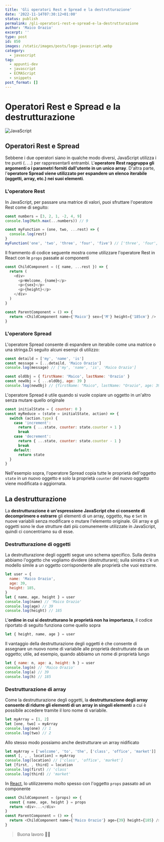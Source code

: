 ```yaml
---
title: 'Gli operatori Rest e Spread e la destrutturazione'
date: '2022-11-14T07:30:12+01:00'
status: publish
permalink: /gli-operatori-rest-e-spread-e-la-destrutturazione
author: 'Maico Orazio'
excerpt: ''
type: post
id: 850
images: /static/images/posts/logo-javascript.webp
category:
  - javascript
tag:
  - appunti-dev
  - javascript
  - ECMAScript
  - snippets
post_format: []
---
```


# Operatori Rest e Spread e la destrutturazione

![JavaScript](/static/images/posts/logo-javascript.webp)

## Operatori Rest e Spread

Sebbene i due operatori siano in qualche modo diversi, JavaScript utilizza
i tre punti (`...`) per rappresentarli entrambi. L'**operatore Rest raggruppa
gli argomenti o i parametri forniti dall'utente in un unico array**. D'altra
parte, l'**operatore Spread viene utilizzato per espandere un elenco iterabile
(oggetti, array, etc.) nei suoi elementi**.

### L'operatore Rest

In JavaScript, per passare una matrice di valori, puoi sfruttare l'operatore Rest
come di seguito:

```javascript
const numbers = [3, 2, 1, -2, 4, 9]
console.log(Math.max(...numbers)) // 9

const myFunction = (one, two, ...rest) => {
  console.log(rest)
}
myFunction('one', 'two', 'three', 'four', 'five') // ['three', 'four', 'five']
```

Il frammento di codice seguente mostra come utilizzare l'operatore Rest in
React con le `props` passate ai componenti

```javascript
const ChildComponent = ({ name, ...rest }) => {
  return (
    <div>
      <p>Welcome, {name}</p>
      <p>{sex}</p>
      <p>{height}</p>
    </div>
  )
}

const ParentComponent = () => {
  return <ChildComponent name={'Maico'} sex={'M'} height={'185cm'} />
}
```

### L'operatore Spread

L'operatore Spread consente di espandere un iterabile come una matrice o
una stringa.Di seguito alcuni esempi di utilizzo:

```javascript
const detaild = ['my', 'name', 'is']
const message = [...detaild, 'Maico Orazio']
console.log(message) // ['my', 'name', 'is', 'Maico Orazio']

const oldObj = { firstName: 'Maico', lastName: 'Orazio' }
const newObj = { ...oldObj, age: 39 }
console.log(newObj) // {firstName: "Maico", lastName: "Orazio", age: 39}
```

L'operatore Spread è utile quando si vuole copiare un oggetto in un'altro
senza mutare quello originale

```javascript
const initialState = { counter: 0 }
const myReduce = (state = initialState, action) => {
  switch (action.type) {
    case 'increment':
      return { ...state, counter: state.counter + 1 }
      break
    case 'decrement':
      return { ...state, counter: state.counter - 1 }
      break
    default:
      return state
  }
}
```

Nell'esempio sopra, l'operatore Spread copia tutte le proprietà dell'oggetto `state` in un
nuovo oggetto e solo la proprietà `counter` del nuovo oggetto viene
modificata o aggiornata.

## La destrutturazione

La **destrutturazione è un'espressione JavaScript che ci consente di decomprimere
o estrarre** gli elementi di un array, oggetto, `Map` e `Set` in nuove variabili
senza modificare o mutare l'elemento originale. Gli array e gli oggetti sono
le due strutture dati più comunemente utilizzate in JavaScript, quindi ci concentriamo
su di esse.

### Destrutturazione di oggetti

La destrutturazione degli oggetti segue uno schema specifico. Sulla destra abbiamo
l'oggetto che vogliamo dividere (destrutturare); sulla sinistra c'è un modello simile
a un oggetto corrispondente alle proprietà che vuoi estrarre.

```javascript
let user = {
  name: 'Maico Orazio',
  age: 39,
  height: 185,
}
let { name, age, height } = user
console.log(name) // 'Maico Orazio'
console.log(age) // 39
console.log(height) // 185
```

L'**ordine in cui si destrutturano le proprietà non ha importanza**, il codice
riportato di seguito funziona come quello sopra

```javascript
let { height, name, age } = user
```

Il vantaggio della destrutturazione degli oggetti è che consente di assegnare un
nuovo nome di variabile alle proprietà destrutturate da un oggetto; utile, ad esempio,
quando abbiamo un nome di proprietà lungo

```javascript
let { name: n, age: a, height: h } = user
console.log(n) // 'Maico Orazio'
console.log(a) // 39
console.log(h) // 185
```

### Destrutturazione di array

Come la destrutturazione degli oggetti, la **destrutturazione degli array
consente di ridurre gli elementi di un array in singoli elementi** a cui è
possibile accedere tramite il loro nome di variabile.

```javascript
let myArray = [1, 2]
let [one, two] = myArray
console.log(one) // 1
console.log(two) // 2
```

Allo stesso modo possiamo anche destrutturare un array nidificato

```javascript
let myArray = ['welcome', 'to', 'the', ['class', 'office', 'market']]
const [, , , location] = myArray
console.log(location) // ['class', 'office', 'market']
let [first, , third] = location
console.log(first) // 'class'
console.log(third) // 'market'
```

In [React](https://www.mainickweb.com/tags/react), lo utilizzeremo molto
spesso con l'oggetto `props` passato ad un componente

```javascript
const ChildComponent = (props) => {
  const { name, age, height } = props
  return <div>...</div>
}
const ParentComponent = () => {
  return <ChildComponent name={'Maico Orazio'} age={39} height={185} />
}
```

> Buona lavoro 👨‍💻
